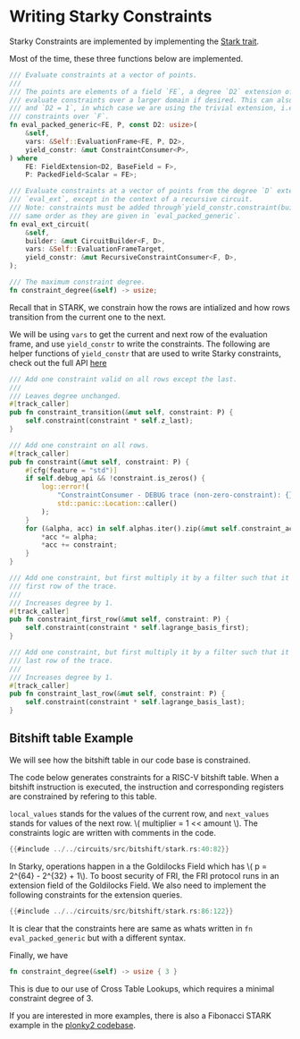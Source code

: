 # Writing Starky Constraints

Starky Constraints are implemented by implementing the [Stark trait].

Most of the time, these three functions below are implemented.

```rust
/// Evaluate constraints at a vector of points.
///
/// The points are elements of a field `FE`, a degree `D2` extension of `F`. This lets us
/// evaluate constraints over a larger domain if desired. This can also be called with `FE = F`
/// and `D2 = 1`, in which case we are using the trivial extension, i.e. just evaluating
/// constraints over `F`.
fn eval_packed_generic<FE, P, const D2: usize>(
    &self,
    vars: &Self::EvaluationFrame<FE, P, D2>,
    yield_constr: &mut ConstraintConsumer<P>,
) where
    FE: FieldExtension<D2, BaseField = F>,
    P: PackedField<Scalar = FE>;

/// Evaluate constraints at a vector of points from the degree `D` extension field. This is like
/// `eval_ext`, except in the context of a recursive circuit.
/// Note: constraints must be added through`yield_constr.constraint(builder, constraint)` in the
/// same order as they are given in `eval_packed_generic`.
fn eval_ext_circuit(
    &self,
    builder: &mut CircuitBuilder<F, D>,
    vars: &Self::EvaluationFrameTarget,
    yield_constr: &mut RecursiveConstraintConsumer<F, D>,
);

/// The maximum constraint degree.
fn constraint_degree(&self) -> usize;
```

Recall that in STARK, we constrain how the rows are intialized and how rows transition from the current one to the next.

We will be using `vars` to get the current and next row of the evaluation frame, and use `yield_constr` to write the constraints. The following are helper functions of `yield_constr` that are used to write Starky constraints, check out the full API [here]

```rust
/// Add one constraint valid on all rows except the last.
///
/// Leaves degree unchanged.
#[track_caller]
pub fn constraint_transition(&mut self, constraint: P) {
    self.constraint(constraint * self.z_last);
}

/// Add one constraint on all rows.
#[track_caller]
pub fn constraint(&mut self, constraint: P) {
    #[cfg(feature = "std")]
    if self.debug_api && !constraint.is_zeros() {
        log::error!(
            "ConstraintConsumer - DEBUG trace (non-zero-constraint): {}",
            std::panic::Location::caller()
        );
    }
    for (&alpha, acc) in self.alphas.iter().zip(&mut self.constraint_accs) {
        *acc *= alpha;
        *acc += constraint;
    }
}

/// Add one constraint, but first multiply it by a filter such that it will only apply to the
/// first row of the trace.
///
/// Increases degree by 1.
#[track_caller]
pub fn constraint_first_row(&mut self, constraint: P) {
    self.constraint(constraint * self.lagrange_basis_first);
}

/// Add one constraint, but first multiply it by a filter such that it will only apply to the
/// last row of the trace.
///
/// Increases degree by 1.
#[track_caller]
pub fn constraint_last_row(&mut self, constraint: P) {
    self.constraint(constraint * self.lagrange_basis_last);
}
```

## Bitshift table Example

We will see how the bitshift table in our code base is constrained. 

The code below generates constraints for a RISC-V bitshift table. When a bitshift instruction is executed, the instruction and corresponding registers are constrained by refering to this table.

`local_values` stands for the values of the current row, and `next_values` stands for values of the next row. \\( multiplier = 1 << amount \\).
The constraints logic are written with comments in the code. 

```rust
{{#include ../../circuits/src/bitshift/stark.rs:40:82}}
```

In Starky, operations happen in a the Goldilocks Field which has \\( p = 2^{64} - 2^{32} + 1\\). To boost security of FRI, the FRI protocol runs in an extension field of the Goldilocks Field. We also need to implement the following constraints for the extension queries.

```rust
{{#include ../../circuits/src/bitshift/stark.rs:86:122}}
```

It is clear that the constraints here are same as whats written in `fn eval_packed_generic` but with a different syntax.

Finally, we have

```rust
fn constraint_degree(&self) -> usize { 3 }
```

This is due to our use of Cross Table Lookups, which requires a minimal constraint degree of 3.

If you are interested in more examples, there is also a Fibonacci STARK example in the [plonky2 codebase].

<!-- Add this once we have a discord/telegram/other platform: If you have questions about the constraints and how they are writtern, feel free to reach out to us at ... -->

[Stark trait]: https://github.com/0xPolygonZero/plonky2/blob/main/starky/src/stark.rs#L20-L225
[here]: https://github.com/0xPolygonZero/plonky2/blob/main/starky/src/constraint_consumer.rs
[plonky2 codebase]: https://github.com/0xPolygonZero/plonky2/blob/main/starky/src/fibonacci_stark.rs